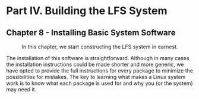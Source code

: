 # Part IV. Building the LFS System 
## Chapter 8 - Installing Basic System Software
<p align="center">
In this chapter, we start constructing the LFS system in earnest.<br>

The installation of this software is straightforward. Although in many cases the installation instructions could be made shorter and more generic, 
we have opted to provide the full instructions for every package to minimize the possibilities for mistakes. 
The key to learning what makes a Linux system work is to know what each package is used for and why you (or the system) may need it.
</p>
